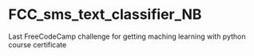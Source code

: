 # FCC_sms_text_classifier_NB
Last FreeCodeCamp challenge for getting maching learning with python course certificate
